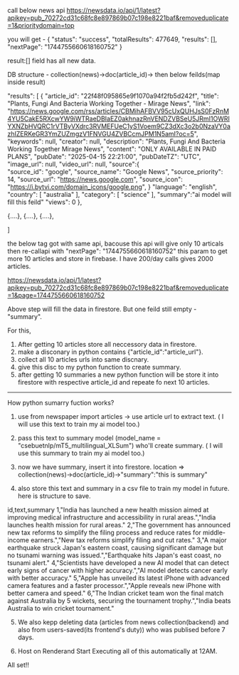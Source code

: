 call below news api 
https://newsdata.io/api/1/latest?apikey=pub_70272cd31c68fc8e897869b07c198e8221baf&removeduplicate=1&prioritydomain=top

you will get - 
{
"status": "success",
"totalResults": 477649,
"results": [],
"nextPage": "1744755660618160752"
}

result:[] field has all new data.

DB structure - 
collection(news)->doc(article_id)-> then below feilds(map inside result)

"results": [
{
    "article_id": "22f48f095865e9f1070a94f2fb5d242f",
    "title": "Plants, Fungi And Bacteria Working Together - Mirage News",
    "link": "https://news.google.com/rss/articles/CBMihAFBVV95cUxQUHJsS0FzRnM4YU5CakE5RXcwYW9iWTRaeDBIaEZ0akhnazRnVENDZVBSeU5JRmI1OWRIYXNZbHVQRC1rVTByVXdrc3RVMEFUeC1yS1Voem9CZ3dXc3o2b0NzaVY0azhIZERKeGR3YmZUZmgzV1FNVGU4ZVBCcmJPM1N5amI?oc=5",
    "keywords": null,
    "creator": null,
    "description": "Plants, Fungi And Bacteria Working Together Mirage News",
    "content": "ONLY AVAILABLE IN PAID PLANS",
    "pubDate": "2025-04-15 22:21:00",
    "pubDateTZ": "UTC",
    "image_url": null,
    "video_url": null,
     "source":{  
        "source_id": "google",
        "source_name": "Google News",
        "source_priority": 14,
        "source_url": "https://news.google.com",
        "source_icon": "https://i.bytvi.com/domain_icons/google.png",
     }
    "language": "english",
    "country": [
            "australia"
         ],
    "category": [
        "science"
        ],
    "summary":"ai model will fill this feild"
    "views": 0
},

{....},
{....},
{....},

]



the below tag got with same api, bacouse this api will give only 10 articals then re-callapi with "nextPage": "1744755660618160752" this param to get more 10 articles and store in firebase.
I have 200/day calls gives 2000 articles.

https://newsdata.io/api/1/latest?apikey=pub_70272cd31c68fc8e897869b07c198e8221baf&removeduplicate=1&page=1744755660618160752

Above step will fill the data in firestore. But one feild still empty - "summary".

For this, 
1. After getting 10 articles store all neccessory data in firestore.
2. make a disconary in python contains {"article_id":"article_url"}.
3. collect all 10 articles urls into same discnary.
4. give this disc to my python function to create summary.
5. after getting 10 summaries a new python function will be store it into firestore with respective article_id and repeate fo next 10      articles.

----------------------------------------------------------------------
How python sumarry fuction works?
1. use from newspaper import articles -> use article url to extract text.
    ( I will use this text to train my ai model too.) 
2. pass this text to summary model (model_name = "csebuetnlp/mT5_multilingual_XLSum") who'll create summary.
    ( I will use this summary to train my ai model too.)
3. now we have summary, insert it into firestore. location => collection(news)->doc(article_id)->"summary":"this is summary"

4. also store this text and summary in a csv file to train my model in future. here is structure to save.


id,text,summary
1,"India has launched a new health mission aimed at improving medical infrastructure and accessibility in rural areas.","India launches health mission for rural areas."
2,"The government has announced new tax reforms to simplify the filing process and reduce rates for middle-income earners.","New tax reforms simplify filing and cut rates."
3,"A major earthquake struck Japan's eastern coast, causing significant damage but no tsunami warning was issued.","Earthquake hits Japan's east coast, no tsunami alert."
4,"Scientists have developed a new AI model that can detect early signs of cancer with higher accuracy.","AI model detects cancer early with better accuracy."
5,"Apple has unveiled its latest iPhone with advanced camera features and a faster processor.","Apple reveals new iPhone with better camera and speed."
6,"The Indian cricket team won the final match against Australia by 5 wickets, securing the tournament trophy.","India beats Australia to win cricket tournament."


5. We also kepp deleting data (articles from news collection(backend) and also from users-saved(its frontend's duty)) who was publised before 7 days.

6. Host on Renderand Start Executing all of this automatically at 12AM.

All set!!